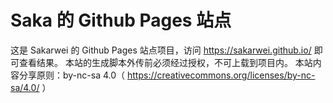 # Saka 的 Github Pages 站点

这是 Sakarwei 的 Github Pages 站点项目，访问 https://sakarwei.github.io/ 即可查看结果。
本站的生成脚本外传前必须经过授权，不可上载到项目内。
本站内容分享原则：by-nc-sa 4.0（ https://creativecommons.org/licenses/by-nc-sa/4.0/ ）